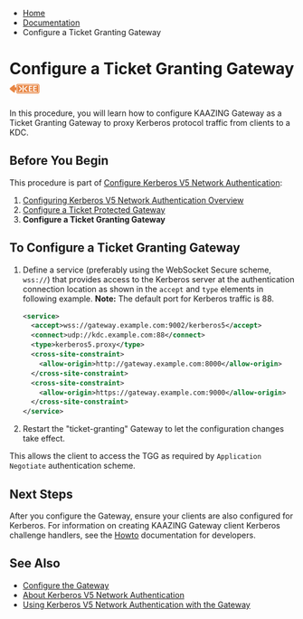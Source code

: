 -   [Home](../../index.md)
-   [Documentation](../index.md)
-   Configure a Ticket Granting Gateway

Configure a Ticket Granting Gateway ![This feature is available in KAAZING Gateway - Enterprise Edition](../images/enterprise-feature.png)
=======================================================================================

In this procedure, you will learn how to configure KAAZING Gateway as a Ticket Granting Gateway to proxy Kerberos protocol traffic from clients to a KDC.

Before You Begin
----------------

This procedure is part of [Configure Kerberos V5 Network Authentication](o_krb.md):

1.  [Configuring Kerberos V5 Network Authentication Overview](o_krb_config_kerberos.md)
2.  [Configure a Ticket Protected Gateway](p_krb_config_tpg.md)
3.  **Configure a Ticket Granting Gateway**

To Configure a Ticket Granting Gateway
--------------------------------------

1.  Define a service (preferably using the WebSocket Secure scheme, `wss://`) that provides access to the Kerberos server at the authentication connection location as shown in the `accept` and `type` elements in following example. **Note:** The default port for Kerberos traffic is 88.

    ``` xml
    <service>
      <accept>wss://gateway.example.com:9002/kerberos5</accept>
      <connect>udp://kdc.example.com:88</connect>
      <type>kerberos5.proxy</type>
      <cross-site-constraint>
        <allow-origin>http://gateway.example.com:8000</allow-origin>
      </cross-site-constraint>
      <cross-site-constraint>
        <allow-origin>https://gateway.example.com:9000</allow-origin>
      </cross-site-constraint>
    </service>
    ```

2.  Restart the "ticket-granting" Gateway to let the configuration changes take effect.

This allows the client to access the TGG as required by `Application Negotiate` authentication scheme.

Next Steps
----------

After you configure the Gateway, ensure your clients are also configured for Kerberos. For information on creating KAAZING Gateway client Kerberos challenge handlers, see the [Howto](../index.md) documentation for developers.

See Also
------------------------------

-   [Configure the Gateway](../admin-reference/o_conf_checklist.md)
-   [About Kerberos V5 Network Authentication](c_aaa_kerberos.md)
-   [Using Kerberos V5 Network Authentication with the Gateway](u_krb_config_kerberos.md)
